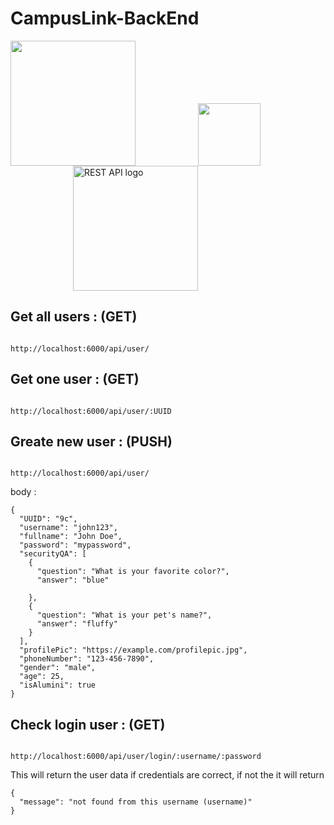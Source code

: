 # CampusLink-BackEnd


<img src="https://th.bing.com/th/id/R.a717eafa290bf333c4dd1c86076c5b9e?rik=pXCeL7BeH7OpqA&riu=http%3a%2f%2fpluspng.com%2fimg-png%2fnodejs-logo-vector-png-node-js-logo-nodejs-javascript-source-code-960.png&ehk=NaiEBuqG0x3uVgAGlcLZYzHf4HXNJlhbuaDOEskHpP0%3d&risl=&pid=ImgRaw&r=0" height=200 style="margin-right: 100px;" /><img src="[https://th.bing.com/th/id/R.a717eafa290bf333c4dd1c86076c5b9e?rik=pXCeL7BeH7OpqA&riu=http%3a%2f%2fpluspng.com%2fimg-png%2fnodejs-logo-vector-png-node-js-logo-nodejs-javascript-source-code-960.png&ehk=NaiEBuqG0x3uVgAGlcLZYzHf4HXNJlhbuaDOEskHpP0%3d&risl=&pid=ImgRaw&r=0](https://th.bing.com/th/id/OIP.WuxgQQ2c7k2W90bwJkm7ZwHaGE?pid=ImgDet&rs=1)" width=100 style="margin-right: 100px;" /><img style="margin-left: 100px;" src="https://th.bing.com/th/id/R.f974df63ffb41fa18af01733177acfed?rik=9B4V0zj4DBnSLQ&riu=http%3a%2f%2fverleihsystem.com%2fwp-content%2fuploads%2f2015%2f06%2frest-api.png&ehk=nuYQMXUgTE29BCwzMyQNsTTEqVS2h%2fFGRlp9Fs0uugs%3d&risl=&pid=ImgRaw&r=0" alt="REST API logo" height=200 />



## Get all users : (GET)

```

http://localhost:6000/api/user/ 

```

## Get one user : (GET) 

```

http://localhost:6000/api/user/:UUID 

```

## Greate new user : (PUSH) 

``` 

http://localhost:6000/api/user/ 

```

body :

```
{
  "UUID": "9c",
  "username": "john123",
  "fullname": "John Doe",
  "password": "mypassword",
  "securityQA": [
    {
      "question": "What is your favorite color?",
      "answer": "blue"
      
    },
    {
      "question": "What is your pet's name?",
      "answer": "fluffy"
    }
  ],
  "profilePic": "https://example.com/profilepic.jpg",
  "phoneNumber": "123-456-7890",
  "gender": "male",
  "age": 25,
  "isAlumini": true
}
```

## Check login user : (GET)

```

http://localhost:6000/api/user/login/:username/:password

```

This will return the user data if credentials are correct, if not the it will return 
```
{
  "message": "not found from this username (username)"
}
```


